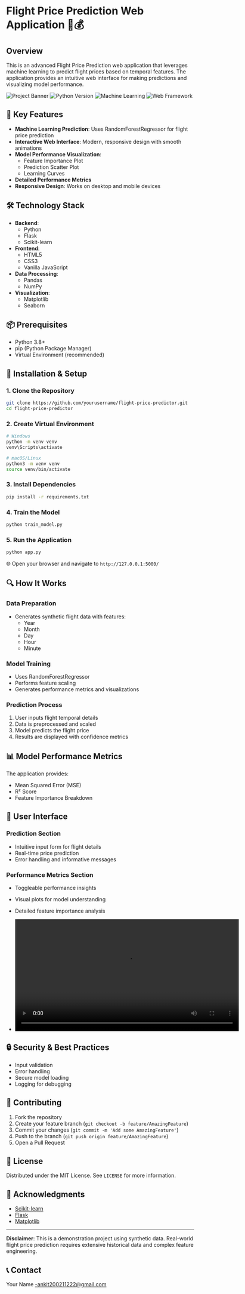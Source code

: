 # Flight Price Prediction Web Application 🛫💰

## Overview

This is an advanced Flight Price Prediction web application that leverages machine learning to predict flight prices based on temporal features. The application provides an intuitive web interface for making predictions and visualizing model performance.

![Project Banner](https://img.shields.io/badge/Status-Active-brightgreen)
![Python Version](https://img.shields.io/badge/Python-3.8+-blue)
![Machine Learning](https://img.shields.io/badge/ML-RandomForest-orange)
![Web Framework](https://img.shields.io/badge/Web-Flask-green)

## 🌟 Key Features

- **Machine Learning Prediction**: Uses RandomForestRegressor for flight price prediction
- **Interactive Web Interface**: Modern, responsive design with smooth animations
- **Model Performance Visualization**:
  - Feature Importance Plot
  - Prediction Scatter Plot
  - Learning Curves
- **Detailed Performance Metrics**
- **Responsive Design**: Works on desktop and mobile devices

## 🛠 Technology Stack

- **Backend**: 
  - Python
  - Flask
  - Scikit-learn
- **Frontend**:
  - HTML5
  - CSS3
  - Vanilla JavaScript
- **Data Processing**:
  - Pandas
  - NumPy
- **Visualization**:
  - Matplotlib
  - Seaborn

## 📦 Prerequisites

- Python 3.8+
- pip (Python Package Manager)
- Virtual Environment (recommended)

## 🚀 Installation & Setup

### 1. Clone the Repository
```bash
git clone https://github.com/yourusername/flight-price-predictor.git
cd flight-price-predictor
```

### 2. Create Virtual Environment
```bash
# Windows
python -m venv venv
venv\Scripts\activate

# macOS/Linux
python3 -m venv venv
source venv/bin/activate
```

### 3. Install Dependencies
```bash
pip install -r requirements.txt
```

### 4. Train the Model
```bash
python train_model.py
```

### 5. Run the Application
```bash
python app.py
```

🌐 Open your browser and navigate to `http://127.0.0.1:5000/`

## 🔍 How It Works

### Data Preparation
- Generates synthetic flight data with features:
  - Year
  - Month
  - Day
  - Hour
  - Minute

### Model Training
- Uses RandomForestRegressor
- Performs feature scaling
- Generates performance metrics and visualizations

### Prediction Process
1. User inputs flight temporal details
2. Data is preprocessed and scaled
3. Model predicts the flight price
4. Results are displayed with confidence metrics

## 📊 Model Performance Metrics

The application provides:
- Mean Squared Error (MSE)
- R² Score
- Feature Importance Breakdown

## 🎨 User Interface

### Prediction Section
- Intuitive input form for flight details
- Real-time price prediction
- Error handling and informative messages

### Performance Metrics Section
- Toggleable performance insights
- Visual plots for model understanding
- Detailed feature importance analysis

- <video src="" controls width="600"></video>


## 🔒 Security & Best Practices

- Input validation
- Error handling
- Secure model loading
- Logging for debugging

## 🤝 Contributing

1. Fork the repository
2. Create your feature branch (`git checkout -b feature/AmazingFeature`)
3. Commit your changes (`git commit -m 'Add some AmazingFeature'`)
4. Push to the branch (`git push origin feature/AmazingFeature`)
5. Open a Pull Request

## 📝 License

Distributed under the MIT License. See `LICENSE` for more information.

## 🙌 Acknowledgments

- [Scikit-learn](https://scikit-learn.org/)
- [Flask](https://flask.palletsprojects.com/)
- [Matplotlib](https://matplotlib.org/)

---

**Disclaimer**: This is a demonstration project using synthetic data. Real-world flight price prediction requires extensive historical data and complex feature engineering.

## 📞 Contact

Your Name -ankit200211222@gmail.com
